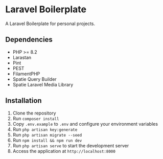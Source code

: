 # Laravel Boilerplate

A Laravel Boilerplate for personal projects.

## Dependencies
- PHP >= 8.2
- Larastan
- Pint
- PEST
- FilamentPHP
- Spatie Query Builder
- Spatie Laravel Media Library

## Installation
1. Clone the repository
2. Run `composer install`
3. Copy `.env.example` to `.env` and configure your environment variables
4. Run `php artisan key:generate`
5. Run `php artisan migrate --seed`
6. Run `npm install && npm run dev`
7. Run `php artisan serve` to start the development server
8. Access the application at `http://localhost:8000`

